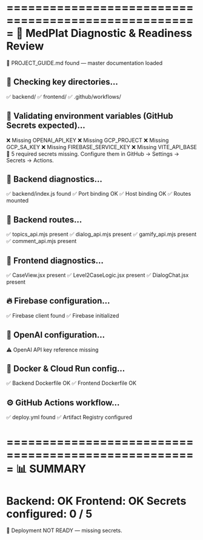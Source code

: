 =====================================================
🧠 MedPlat Diagnostic & Readiness Review
=====================================================
📘 PROJECT_GUIDE.md found — master documentation loaded

## 📁 Checking key directories...
✅ backend/
✅ frontend/
✅ .github/workflows/

## 🔐 Validating environment variables (GitHub Secrets expected)...
❌ Missing OPENAI_API_KEY
❌ Missing GCP_PROJECT
❌ Missing GCP_SA_KEY
❌ Missing FIREBASE_SERVICE_KEY
❌ Missing VITE_API_BASE
🚨 5 required secrets missing. Configure them in GitHub → Settings → Secrets → Actions.

## 🧱 Backend diagnostics...
✅ backend/index.js found
✅ Port binding OK
✅ Host binding OK
✅ Routes mounted

## 🧩 Backend routes...
✅ topics_api.mjs present
✅ dialog_api.mjs present
✅ gamify_api.mjs present
✅ comment_api.mjs present

## 🎨 Frontend diagnostics...
✅ CaseView.jsx present
✅ Level2CaseLogic.jsx present
✅ DialogChat.jsx present

## 🔥 Firebase configuration...
✅ Firebase client found
✅ Firebase initialized

## 🧠 OpenAI configuration...
⚠️ OpenAI API key reference missing

## 🐳 Docker & Cloud Run config...
✅ Backend Dockerfile OK
✅ Frontend Dockerfile OK

## ⚙️ GitHub Actions workflow...
✅ deploy.yml found
✅ Artifact Registry configured

=====================================================
📊 SUMMARY
=====================================================
Backend: OK
Frontend: OK
Secrets configured: 0 / 5
=====================================================
🚨 Deployment NOT READY — missing secrets.
